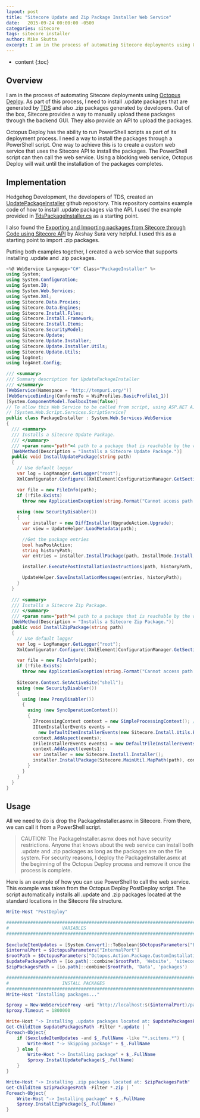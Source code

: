```yaml
---
layout: post
title: "Sitecore Update and Zip Package Installer Web Service"
date:   2015-09-24 00:00:00 -0500
categories: sitecore
tags: sitecore installer
author: Mike Skutta
excerpt: I am in the process of automating Sitecore deployments using Octopus Deploy.  As part of this process, I need to install .update packages that are generated by TDS and also .zip packages generated by developers.  Out of the box, Sitecore provides a way to manually upload these packages through the backend GUI.  They also provide an API to upload the packages. Octopus Deploy has the ability to run PowerShell scripts as part of its deployment process.  I need a way to install the packages through a PowerShell script.  One way to achieve this is to create a custom web service that uses the Sitecore API to install the packages.  The PowerShell script can then call the web service.  Using a blocking web service, Octopus Deploy will wait until the installation of the packages completes.
---
```


* content
{:toc}

## Overview

I am in the process of automating Sitecore deployments using [Octopus Deploy](https://octopusdeploy.com/).  As part of this process, I need to install .update packages that are generated by [TDS](http://www.hhogdev.com/products/team-development-for-sitecore/overview.aspx) and also .zip packages generated by developers.  Out of the box, Sitecore provides a way to manually upload these packages through the backend GUI.  They also provide an API to upload the packages.

Octopus Deploy has the ability to run PowerShell scripts as part of its deployment process.  I need a way to install the packages through a PowerShell script.  One way to achieve this is to create a custom web service that uses the Sitecore API to install the packages.  The PowerShell script can then call the web service.  Using a blocking web service, Octopus Deploy will wait until the installation of the packages completes.

## Implementation

Hedgehog Development, the developers of TDS, created an [UpdatePackageInstaller](https://github.com/HedgehogDevelopment/UpdatePackageInstaller) github repository.  This repository contains example code of how to install .update packages via the API.  I used the example provided in [TdsPackageInstaller.cs](https://github.com/HedgehogDevelopment/UpdatePackageInstaller/blob/master/src/HedgehogDevelopment.TDS.PackageInstallerService/TdsPackageInstaller.cs) as a starting point.

I also found the [Exporting and Importing packages from Sitecore through Code using Sitecore API](http://www.webdatasource.com/2011/08/exporting-and-importing-packages-from-sitecore-through-code-using-sitecore-api/) by Akshay Sura very helpful. I used this as a starting point to import .zip packages.

Putting both examples together, I created a web service that supports installing .update and .zip packages.

``` csharp
<%@ WebService Language="C#" Class="PackageInstaller" %>
using System;
using System.Configuration;
using System.IO;
using System.Web.Services;
using System.Xml;
using Sitecore.Data.Proxies;
using Sitecore.Data.Engines;
using Sitecore.Install.Files;
using Sitecore.Install.Framework;
using Sitecore.Install.Items;
using Sitecore.SecurityModel;
using Sitecore.Update;
using Sitecore.Update.Installer;
using Sitecore.Update.Installer.Utils;
using Sitecore.Update.Utils;
using log4net;
using log4net.Config;

/// <summary>
/// Summary description for UpdatePackageInstaller
/// </summary>
[WebService(Namespace = "http://tempuri.org/")]
[WebServiceBinding(ConformsTo = WsiProfiles.BasicProfile1_1)]
[System.ComponentModel.ToolboxItem(false)]
// To allow this Web Service to be called from script, using ASP.NET AJAX, uncomment the following line. 
// [System.Web.Script.Services.ScriptService]
public class PackageInstaller : System.Web.Services.WebService
{
  /// <summary>
  /// Installs a Sitecore Update Package.
  /// </summary>
  /// <param name="path">A path to a package that is reachable by the web server</param>
  [WebMethod(Description = "Installs a Sitecore Update Package.")]
  public void InstallUpdatePackage(string path)
  {
    // Use default logger
    var log = LogManager.GetLogger("root");
    XmlConfigurator.Configure((XmlElement)ConfigurationManager.GetSection("log4net"));

    var file = new FileInfo(path);  
    if (!file.Exists)  
      throw new ApplicationException(string.Format("Cannot access path '{0}'.", path)); 
        
    using (new SecurityDisabler())
    {
      var installer = new DiffInstaller(UpgradeAction.Upgrade);
      var view = UpdateHelper.LoadMetadata(path);

      //Get the package entries
      bool hasPostAction;
      string historyPath;
      var entries = installer.InstallPackage(path, InstallMode.Install, log, out hasPostAction, out historyPath);

      installer.ExecutePostInstallationInstructions(path, historyPath, InstallMode.Install, view, log, ref entries);

      UpdateHelper.SaveInstallationMessages(entries, historyPath);
    }
  }
	
  /// <summary>
  /// Installs a Sitecore Zip Package.
  /// </summary>
  /// <param name="path">A path to a package that is reachable by the web server</param>
  [WebMethod(Description = "Installs a Sitecore Zip Package.")]
  public void InstallZipPackage(string path)
  {
    // Use default logger
    var log = LogManager.GetLogger("root");
    XmlConfigurator.Configure((XmlElement)ConfigurationManager.GetSection("log4net"));

    var file = new FileInfo(path);  
    if (!file.Exists)  
      throw new ApplicationException(string.Format("Cannot access path '{0}'.", path)); 
		
    Sitecore.Context.SetActiveSite("shell");  
    using (new SecurityDisabler())  
    {  
      using (new ProxyDisabler())  
      {  
        using (new SyncOperationContext())  
        {  
          IProcessingContext context = new SimpleProcessingContext(); //   
          IItemInstallerEvents events =  
            new DefaultItemInstallerEvents(new Sitecore.Install.Utils.BehaviourOptions(Sitecore.Install.Utils.InstallMode.Overwrite, Sitecore.Install.Utils.MergeMode.Undefined));  
          context.AddAspect(events);  
          IFileInstallerEvents events1 = new DefaultFileInstallerEvents(true);  
          context.AddAspect(events1);  
          var installer = new Sitecore.Install.Installer();  
          installer.InstallPackage(Sitecore.MainUtil.MapPath(path), context);  
        }  
      }  
    }  
  }
}
```

## Usage

All we need to do is drop the PackageInstaller.asmx in Sitecore. From there, we can call it from a PowerShell script.

> CAUTION: The PackageInstaller.asmx does not have security restrictions. Anyone that knows about the web service can install both .update and .zip packages as long as the packages are on the file system. For security reasons, I deploy the PackageInstaller.asmx at the beginning of the Octopus Deploy process and remove it once the process is complete.

Here is an example of how you can use PowerShell to call the web service. This example was taken from the Octopus Deploy PostDeploy script. The script automatically installs all .update and .zip packages located at the standard locations in the Sitecore file structure.

``` PowerShell
Write-Host "PostDeploy"

##################################################################################
#                    VARIABLES
##################################################################################
    
$excludeItemUpdates = [System.Convert]::ToBoolean($OctopusParameters["ExcludeItemUpdates"]) 
$internalPort = $OctopusParameters["InternalPort"]
$rootPath = $OctopusParameters["Octopus.Action.Package.CustomInstallationDirectory"]
$updatePackagesPath = [io.path]::combine($rootPath, 'Website', 'sitecore', 'admin', 'Packages')
$zipPackagesPath = [io.path]::combine($rootPath, 'Data', 'packages')

##################################################################################
#                    INSTALL PACKAGES
##################################################################################
Write-Host "Installing packages..."

$proxy = New-WebServiceProxy -uri "http://localhost:$($internalPort)/packageinstaller.asmx?WSDL"
$proxy.Timeout = 1800000

Write-Host "-> Installing .update packages located at: $updatePackagesPath"
Get-ChildItem $updatePackagesPath -Filter *.update | `
Foreach-Object{
	if ($excludeItemUpdates -and $_.FullName -like "*.scitems.*") {
		Write-Host "-> Skipping package" + $_.FullName
	} else {
		Write-Host "-> Installing package" + $_.FullName
		$proxy.InstallUpdatePackage($_.FullName)
	}
}

Write-Host "-> Installing .zip packages located at: $zipPackagesPath"
Get-ChildItem $zipPackagesPath -Filter *.zip | `
Foreach-Object{
	Write-Host "-> Installing package" + $_.FullName
	$proxy.InstallZipPackage($_.FullName)
}
```